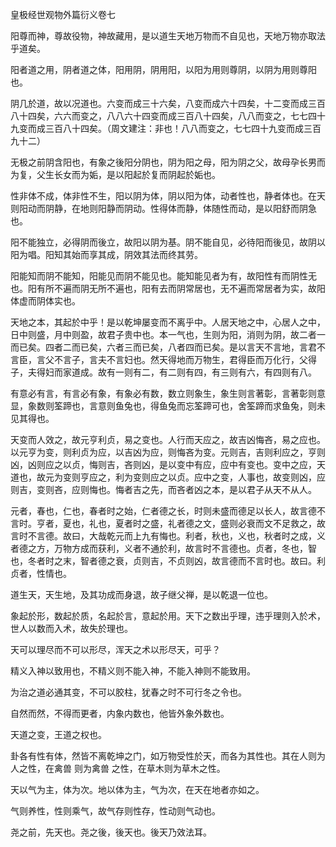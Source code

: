 皇极经世观物外篇衍义卷七

阳尊而神，尊故役物，神故藏用，是以道生天地万物而不自见也，天地万物亦取法乎道矣。

阳者道之用，阴者道之体，阳用阴，阴用阳，以阳为用则尊阴，以阴为用则尊阳也。

阴几於道，故以况道也。六变而成三十六矣，八变而成六十四矣，十二变而成三百八十四矣，六六而变之，八八六十四变而成三百八十四矣，八八而变之，七七四十九变而成三百八十四矣。（周文建注：非也！八八而变之，七七四十九变而成三百九十二）

无极之前阴含阳也，有象之後阳分阴也，阴为阳之母，阳为阴之父，故母孕长男而为复，父生长女而为姤，是以阳起於复而阴起於姤也。

性非体不成，体非性不生，阳以阴为体，阴以阳为体，动者性也，静者体也。在天则阳动而阴静，在地则阳静而阴动。性得体而静，体随性而动，是以阳舒而阴急也。

阳不能独立，必得阴而後立，故阳以阴为基。阴不能自见，必待阳而後见，故阴以阳为唱。阳知其始而享其成，阴效其法而终其劳。

阳能知而阴不能知，阳能见而阴不能见也。能知能见者为有，故阳性有而阴性无也。阳有所不遍而阴无所不遍也，阳有去而阴常居也，无不遍而常居者为实，故阳体虚而阴体实也。

天地之本，其起於中乎！是以乾坤屡变而不离乎中。人居天地之中，心居人之中，日中则盛，月中则盈，故君子贵中也。本一气也，生则为阳，消则为阴，故二者一而已矣。四者二而已矣，六者三而已矣，八者四而已矣。是以言天不言地，言君不言臣，言父不言子，言夫不言妇也。然天得地而万物生，君得臣而万化行，父得子，夫得妇而家道成。故有一则有二，有二则有四，有三则有六，有四则有八。

有意必有言，有言必有象，有象必有数，数立则象生，象生则言著彰，言著彰则意显，象数则筌蹄也，言意则鱼兔也，得鱼兔而忘筌蹄可也，舍筌蹄而求鱼兔，则未见其得也。

天变而人效之，故元亨利贞，易之变也。人行而天应之，故吉凶悔吝，易之应也。以元亨为变，则利贞为应，以吉凶为应，则悔吝为变。元则吉，吉则利应之，亨则凶，凶则应之以贞，悔则吉，吝则凶，是以变中有应，应中有变也。变中之应，天道也，故元为变则亨应之，利为变则应之以贞。应中之变，人事也，故变则凶，应则吉，变则吝，应则悔也。悔者吉之先，而吝者凶之本，是以君子从天不从人。

元者，春也，仁也，春者时之始，仁者德之长，时则未盛而德足以长人，故言德不言时。亨者，夏也，礼也，夏者时之盛，礼者德之文，盛则必衰而文不足救之，故言时不言德。故曰，大哉乾元而上九有悔也。利者，秋也，义也，秋者时之成，义者德之方，万物方成而获利，义者不通於利，故言时不言德也。贞者，冬也，智也，冬者时之末，智者德之衰，贞则吉，不贞则凶，故言德而不言时也。故曰。利贞者，性情也。

道生天，天生地，及其功成而身退，故子继父禅，是以乾退一位也。

象起於形，数起於质，名起於言，意起於用。天下之数出乎理，违乎理则入於术，世人以数而入术，故失於理也。

天可以理尽而不可以形尽，浑天之术以形尽天，可乎？

精义入神以致用也，不精义则不能入神，不能入神则不能致用。

为治之道必通其变，不可以胶柱，犹春之时不可行冬之令也。

自然而然，不得而更者，内象内数也，他皆外象外数也。

天道之变，王道之权也。

卦各有性有体，然皆不离乾坤之门，如万物受性於天，而各为其性也。其在人则为人之性，在禽兽 则为禽兽 之性，在草木则为草木之性。

天以气为主，体为次。地以体为主，气为次，在天在地者亦如之。

气则养性，性则乘气，故气存则性存，性动则气动也。

尧之前，先天也。尧之後，後天也。後天乃效法耳。

